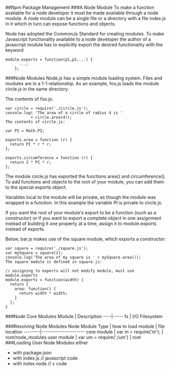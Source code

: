 ##Npm Package Management
###A Node Module
To make a function available for a node developer it must be made
available through a node module. A node module can be a single file
or a directory with a file index.js in it which in turn can expose
functions and objects.

Node has adopted the CommonJs Standard for creating modules.
To make Javascript functionality available to a node developer the author of a 
javascript module has to explicitly export the desired functionality with the keyword
````node
module.exports = function(p1,p2,...) {
	  ...;
	};
````
###Node Modules
Node.js has a simple module loading system. Files and modules are in a 1-1 relationship. 
As an example, foo.js loads the module circle.js in the same directory.

The contents of foo.js:
```node
var circle = require('./circle.js');
console.log( 'The area of a circle of radius 4 is '
           + circle.area(4));
The contents of circle.js:

var PI = Math.PI;

exports.area = function (r) {
  return PI * r * r;
};

exports.circumference = function (r) {
  return 2 * PI * r;
};
```
The module circle.js has exported the functions area() and circumference(). 
To add functions and objects to the root of your module, you can add them to the special exports object.

Variables local to the module will be private, as though the module was wrapped in a function. 
In this example the variable PI is private to circle.js.

If you want the root of your module's export to be a function (such as a constructor) or if you want to export 
a complete object in one assignment instead of building it one property at a time, assign it to module.exports instead of exports.

Below, bar.js makes use of the square module, which exports a constructor:
```node
var square = require('./square.js');
var mySquare = square(2);
console.log('The area of my square is ' + mySquare.area());
The square module is defined in square.js:

// assigning to exports will not modify module, must use module.exports
module.exports = function(width) {
  return {
    area: function() {
      return width * width;
    }
  };
}
```
###Node Core Modules
Module | Description
----|-----
fs | I/O Filesystem


###Resolving Node Modules
Node Module Type | how to load module | file location
--------|---------------------
core module | var m = require('m'); | root/node_modules
user module | var um = require('./um') | root
###Loading User Node Modules either
* with package.json
* with index.js // javascript code
* with index.node // c code